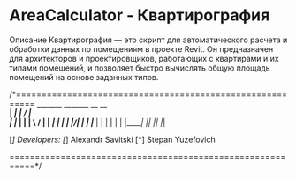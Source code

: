 # AreaCalculator - Квартирография 
Описание
Квартирография — это скрипт для автоматического расчета и обработки данных по помещениям в проекте Revit. Он предназначен для архитекторов и проектировщиков, работающих с квартирами и их типами помещений, и позволяет быстро вычислять общую площадь помещений на основе заданных типов.

 /*==========================================================
                   _______ _______ __  __                
                  |  _____|__   __|  \/  |           
                  | |___     | |  | \  / | 
                  |  ___|    | |  | |\/| |
                  | |_____   | |  | |  | |
                  |_______|  |_|  |_|  |_|
    


[*] Developers:
[*] Alexandr Savitski
[*] Stepan Yuzefovich
              

 ===========================================================*/
